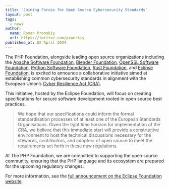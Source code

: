 ```yaml
---
title: 'Joining Forces for Open Source Cybersecurity Standards'
layout: post
tags: 
  - news
author:
  name: Roman Pronskiy
  url: https://twitter.com/pronskiy
published_at: 02 April 2024
---
```


The PHP Foundation, alongside leading open source organizations including the [Apache Software Foundation](https://www.apache.org/), [Blender Foundation](https://www.blender.org/about/foundation/), [OpenSSL Software Foundation](https://www.openssl.org/), [Python Software Foundation](https://www.python.org/psf-landing/), [Rust Foundation](https://foundation.rust-lang.org/), and [Eclipse Foundation](https://www.eclipse.org/), is excited to announce a collaborative initiative aimed at establishing common cybersecurity standards in alignment with the European Union’s [Cyber Resilience Act (CRA)](https://digital-strategy.ec.europa.eu/en/library/cyber-resilience-act). 

This initiative, hosted by the Eclipse Foundation, will focus on creating specifications for secure software development rooted in open source best practices.

> We hope that our specifications could inform the formal standardisation processes of at least one of the European Standards Organisations. Given the tight time horizon for implementation of the CRA, we believe that this immediate start will provide a constructive environment to host the technical discussions necessary for the stewards, contributors, and adopters of open source to meet the requirements set forth in these new regulations.

At The PHP Foundation, we are committed to supporting the open source community, ensuring that the PHP language and its ecosystem are prepared for the upcoming regulatory changes.

For more information, see the [full announcement on the Eclipse Foundation website](https://eclipse-foundation.blog/2024/04/02/open-source-community-cra-compliance/).
